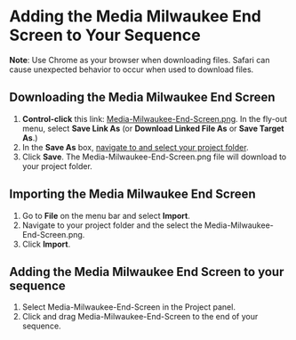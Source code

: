 # Adding the Media Milwaukee End Screen to Your Sequence

**Note**: Use Chrome as your browser when downloading files. Safari can cause unexpected behavior to occur when used to download files.

## Downloading the Media Milwaukee End Screen

1. **Control-click** this link: [Media-Milwaukee-End-Screen.png](https://s3-us-west-2.amazonaws.com/jams-downloadable-files/templates/Media-Milwaukee-End-Screen.png). In the fly-out menu, select **Save Link As** (or **Download Linked File As** or **Save Target As**.)
2. In the **Save As** box, [navigate to and select your project folder](https://jjloomis.gitbook.io/file-and-folder-management-mac-os-edition/navigating-folder-tree).
3. Click **Save**. The Media-Milwaukee-End-Screen.png file will download to your project folder.

## Importing the Media Milwaukee End Screen

1. Go to **File** on the menu bar and select **Import**.
2. Navigate to your project folder and the select the Media-Milwaukee-End-Screen.png.
3. Click **Import**.&#x20;

## Adding the Media Milwaukee End Screen to your sequence

1. Select Media-Milwaukee-End-Screen in the Project panel.
2. Click and drag Media-Milwaukee-End-Screen to the end of your sequence.
